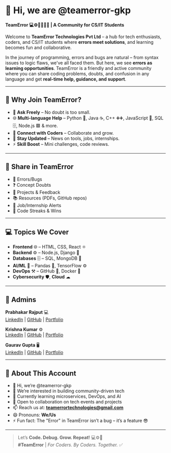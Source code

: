 # 👋 Hi, we are @teamerror-gkp  
**TeamError 💻⚙🧑‍💻👨‍💻 | A Community for CS/IT Students**

Welcome to **TeamError Technologies Pvt Ltd** – a hub for tech enthusiasts, coders, and CS/IT students where **errors meet solutions**, and learning becomes fun and collaborative.

In the journey of programming, errors and bugs are natural – from syntax issues to logic flaws, we've all faced them. But here, we see **errors as learning opportunities**. TeamError is a friendly and active community where you can share coding problems, doubts, and confusion in any language and get **real-time help, guidance, and support**.

---

## 🚀 Why Join TeamError?

- 💬 **Ask Freely** – No doubt is too small.
- 🌐 **Multi-language Help** – Python 🐍, Java ☕, C++ ➕➕, JavaScript 📜, SQL 🗄, Node.js 🟩 & more.
- 🤝 **Connect with Coders** – Collaborate and grow.
- 📢 **Stay Updated** – News on tools, jobs, internships.
- ⚡ **Skill Boost** – Mini challenges, code reviews.

---

## 📝 Share in TeamError

- 🐛 Errors/Bugs  
- ❓ Concept Doubts  
- 💬 Projects & Feedback  
- 📚 Resources (PDFs, GitHub repos)  
- 💼 Job/Internship Alerts  
- 🚀 Code Streaks & Wins  

---

## 💻 Topics We Cover

- **Frontend** 🌐 – HTML, CSS, React ⚛  
- **Backend** ⚙ – Node.js, Django 🐍  
- **Databases** 🗄 – SQL, MongoDB 🍃  
- **AI/ML** 🤖 – Pandas 🐼, TensorFlow ⚙  
- **DevOps** ⚒ – GitHub 🐙, Docker 🐳  
- **Cybersecurity** 🛡, **Cloud** ☁  

---

## 👥 Admins

**Prabhakar Rajput** 💻  
[LinkedIn](#) | [GitHub](#) | [Portfolio](#)

**Krishna Kumar** ⚙  
[LinkedIn](#) | [GitHub](#) | [Portfolio](#)

**Gaurav Gupta** 🖥  
[LinkedIn](#) | [GitHub](#) | [Portfolio](#)

---

## 🔧 About This Account

- 👋 Hi, we’re @teamerror-gkp  
- 👀 We’re interested in building community-driven tech  
- 🌱 Currently learning microservices, DevOps, and AI  
- 💞️ Open to collaboration on tech events and projects  
- 📫 Reach us at: **teamerrortechnologies@gmail.com**  
- 😄 Pronouns: **We/Us**  
- ⚡ Fun fact: The "Error" in TeamError isn’t a bug – it’s a feature 😎

---

> Let’s **Code. Debug. Grow. Repeat!** 💻⚙🚀  
> **#TeamError** | *For Coders. By Coders. Together.* ✅

<!---
teamerror-gkp/teamerror-gkp is a ✨ special ✨ repository because its `README.md` (this file) appears on your GitHub profile.
You can click the Preview link to take a look at your changes.
--->
